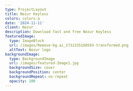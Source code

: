 ```yaml
---
type: ProjectLayout
title: Nezur Keyless
colors: colors-a
date: '2024-11-11'
client: Nezur
description: Download fast and free Nezur Keyless
featuredImage:
  type: ImageBlock
  url: /images/Remove-bg.ai_1731335160593-transformed.png
  altText: Nezur logo
backgroundImage:
  type: BackgroundImage
  url: /images/featured-Image1.jpg
  backgroundSize: cover
  backgroundPosition: center
  backgroundRepeat: no-repeat
  opacity: 100
---
```



